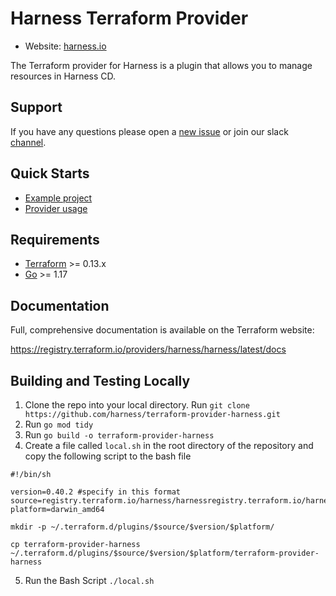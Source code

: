 # Harness Terraform Provider

- Website: [harness.io](https://harness.io)

The Terraform provider for Harness is a plugin that allows you to manage resources in Harness CD.

## Support

If you have any questions please open a [new issue](https://github.com/harness/terraform-provider-harness/issues/new) or join our slack [channel](https://harnesscommunity.slack.com/archives/C02G9CUNF1S).

## Quick Starts

- [Example project](https://github.com/harness/terraform-demo)
- [Provider usage](https://registry.terraform.io/providers/harness/harness/latest/docs)

## Requirements

-	[Terraform](https://www.terraform.io/downloads.html) >= 0.13.x
-	[Go](https://golang.org/doc/install) >= 1.17

## Documentation

Full, comprehensive documentation is available on the Terraform website:

<https://registry.terraform.io/providers/harness/harness/latest/docs>

## Building and Testing Locally

1. Clone the repo into your local directory. Run `git clone https://github.com/harness/terraform-provider-harness.git`
2. Run `go mod tidy`
3. Run `go build -o terraform-provider-harness`
4. Create a file called `local.sh` in the root directory of the repository and copy the following script to the bash file 

```SH
#!/bin/sh

version=0.40.2 #specify in this format 
source=registry.terraform.io/harness/harnessregistry.terraform.io/harness/harness
platform=darwin_amd64

mkdir -p ~/.terraform.d/plugins/$source/$version/$platform/

cp terraform-provider-harness ~/.terraform.d/plugins/$source/$version/$platform/terraform-provider-harness
```

5. Run the Bash Script `./local.sh`
